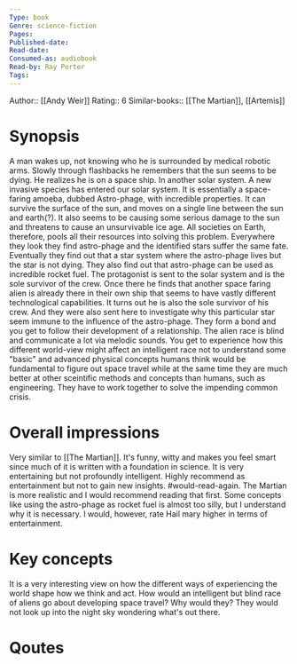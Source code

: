 ```yaml
---
Type: book
Genre: science-fiction
Pages: 
Published-date:
Read-date:
Consumed-as: audiobook
Read-by: Ray Porter
Tags: 
---
```

Author:: [[Andy Weir]]
Rating:: 6
Similar-books:: [[The Martian]], [[Artemis]]
# Synopsis
A man wakes up, not knowing who he is surrounded by medical robotic arms. 
Slowly through flashbacks he remembers that the sun seems to be dying. He realizes he is on a space ship. In another solar system. 
A new invasive species has entered our solar system. It is essentially a space-faring amoeba, dubbed Astro-phage, with incredible properties. It can survive the surface of the sun, and moves on a single line between the sun and earth(?). It also seems to be causing some serious damage to the sun and threatens to cause an unsurvivable ice age. All societies on Earth, therefore, pools all their resources into solving this problem. Everywhere they look they find astro-phage and the identified stars suffer the same fate. Eventually they find out that a star system where the astro-phage lives but the star is not dying.  They also find out that astro-phage can be used as  incredible rocket fuel. 
The protagonist is sent to the solar system and is the sole survivor of the crew. Once there he finds that another space faring alien is already there in their own ship that seems to have vastly different technological capabilities. It turns out he is also the sole survivor of his crew. And they were also sent here to investigate why this particular star seem immune to the influence of the astro-phage. They form a bond and you get to follow their development of a relationship. The alien race is blind and communicate a lot via melodic sounds. You get to experience how this different world-view might affect an intelligent race not to understand some "basic" and advanced physical concepts humans think would be fundamental to figure out space travel while at the same time they are much better at other sceintific methods and concepts than humans, such as engineering. They have to work together to solve the impending common crisis. 


# Overall impressions
Very similar to [[The Martian]]. It's funny, witty and makes you feel smart since much of it is written with a foundation in science. It is very entertaining but not profoundly intelligent. Highly recommend as entertainment but not to gain new insights. #would-read-again. 
The Martian is more realistic and I would recommend reading that first. Some concepts like using the astro-phage as rocket fuel is almost too silly, but I understand why it is necessary. I would, however, rate Hail mary higher in terms of entertainment. 

# Key concepts
It is a very interesting view on how the different ways of experiencing the world shape how we think and act. How would an intelligent but blind race of aliens go about developing space travel? Why would they? They would not look up into the night sky wondering what's out there. 


# Qoutes


